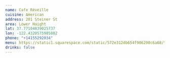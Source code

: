 ```yaml
---
name: Cafe Réveille
cuisine: American
address: 201 Steiner St
area: Lower Haight
lat: 37.77104839025737
lon: -122.4320575985882
phone: "+14155292034"
menu: https://static1.squarespace.com/static/572e312db654f906290c6a68/t/60959bb6831a7760b622a73f/1620417463496/haightlunch.pdf
drinks: false
---
```

